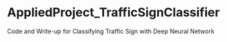 # AppliedProject_TrafficSignClassifier
Code and Write-up for Classifying Traffic Sign with Deep Neural Network
